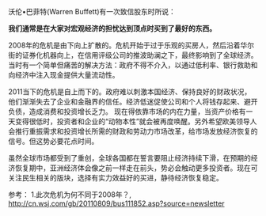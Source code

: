 <!---
markmeta_author: wongoo
markmeta_date: 2011-08-09 15:18:51+00:00
slug: wish_asia_stock_get_well
markmeta_title: 静待亚洲股市快速恢复
wordpress_id: 144
markmeta_categories: Inspiration
markmeta_tags: Economics,亚洲市场,市场,经济恢复,股票
-->

沃伦•巴菲特(Warren Buffett)有一次致信股东时所说：

**我们通常是在大家对宏观经济的担忧达到顶点时买到了最好的东西。**



2008年的危机是由下向上扩散的。危机开始于过于乐观的买房人，然后沿着华尔街的证券化机器向上，在信用评级公司的推波助澜之下，最终影响到了全球经济。当时有一个简单但痛苦的解决方法：政府不得不介入，以通过低利率、银行救助和向经济中注入现金提供大量流动性。

2011当下的危机是自上而下的。政府难以刺激本国经济、保持良好的财政状况，他们渐渐失去了企业和金融界的信任。经济低迷促使公司和个人将钱存起来、避开负债，造成消费和投资增长乏力。
现在得依靠市场的内在力量，当资产价格有一天变得很低时，投资者和企业的“动物本性”就会被再度唤醒。另外希望欧美领导人会推行重振需求和投资增长所需的财政和劳动力市场改革，给市场发放经济恢复的信号。但这势必要花点时间。

虽然全球市场都受到了重创，全球各国都在誓言要阻止经济持续下滑，在预期的经济恢复期中，亚洲经济体会像之前一样走在前头，势必会触动更多投资者。现在可关注民生相关的版块，选择有实力效益好的买进，静待经济恢复稳定。



参考：
1.此次危机为何不同于2008年？, http://cn.wsj.com/gb/20110809/bus111852.asp?source=newsletter

